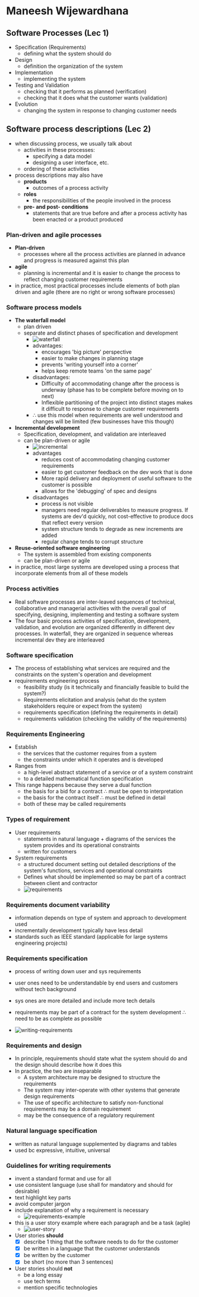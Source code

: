 # Maneesh Wijewardhana

## Software Processes (Lec 1)

- Specification (Requirements)
  - defining what the system should do
- Design
  - definition the organization of the system
- Implementation
  - implementing the system
- Testing and Validation
  - checking that it performs as planned (verification)
  - checking that it does what the customer wants (validation)
- Evolution
  - changing the system in response to changing customer needs

## Software process descriptions (Lec 2)

- when discussing process, we usually talk about
  - activities in these processes:
    - specifying a data model
    - designing a user interface, etc.
  - ordering of these activities
- process descriptions may also have
  - **products**
    - outcomes of a process activity
  - **roles**
    - the responsibilities of the people involved in the process
  - **pre- and post- conditions**
    - statements that are true before and after a process activity has been enacted or a product produced

### Plan-driven and agile processes

- **Plan-driven**
  - processes where all the process activities are planned in advance and progress is measured against this plan
- **agile**
  - planning is incremental and it is easier to change the process to reflect changing customer requirements
- in practice, most practical processes include elements of both plan driven and agile (there are no right or wrong software processes)

### Software process models

- **The waterfall model**
  - plan driven
  - separate and distinct phases of specification and development
    - ![waterfall](./assets/waterfall.png)
    - advantages:
      - encourages 'big picture' perspective
      - easier to make changes in planning stage
      - prevents 'writing yourself into a corner'
      - helps keep remote teams 'on the same page'
    - disadvantages:
      - Difficulty of accommodating change after the process is underway (phase has to be complete before moving on to next)
      - Inflexible partitioning of the project into distinct stages makes it difficult to response to change customer requirements
    - $\therefore$ use this model when requirements are well understood and changes will be limited (few businesses have this though)
- **Incremental development**
  - Specification, development, and validation are interleaved
  - can be plan-driven or agile
    - ![incremental](./assets/incremental.png)
    - advantages
      - reduces cost of accommodating changing customer requirements
      - easier to get customer feedback on the dev work that is done
      - More rapid delivery and deployment of useful software to the customer is possible
      - allows for the 'debugging' of spec and designs
    - disadvantages
      - process is not visible
      - managers need regular deliverables to measure progress. If systems are dev'd quickly, not cost-effective to produce docs that reflect every version
      - system structure tends to degrade as new increments are added
      - regular change tends to corrupt structure
- **Reuse-oriented software engineering**
  - The system is assembled from existing components
  - can be plan-driven or agile
- in practice, most large systems are developed using a process that incorporate elements from all of these models

### Process activities

- Real software processes are inter-leaved sequences of technical, collaborative and managerial activities with the overall goal of specifying, designing, implementing and testing a software system
- The four basic process activities of specification, development, validation, and evolution are organized differently in different dev processes. In waterfall, they are organized in sequence whereas incremental dev they are interleaved

### Software specification

- The process of establishing what services are required and the constraints on the system's operation and development
- requirements engineering process
  - feasibility study (is it technically and financially feasible to build the system?)
  - Requirements elicitation and analysis (what do the system stakeholders require or expect from the system)
  - requirements specification (defining the requirements in detail)
  - requirements validation (checking the validity of the requirements)

### Requirements Engineering

- Establish
  - the services that the customer requires from a system
  - the constraints under which it operates and is developed
- Ranges from
  - a high-level abstract statement of a service or of a system constraint
  - to a detailed mathematical function specification
- This range happens because they serve a dual function
  - the basis for a bid for a contract $\therefore$ must be open to interpretation
  - the basis for the contract itself $\therefore$ must be defined in detail
  - both of these may be called requirements

### Types of requirement

- User requirements
  - statements in natural language + diagrams of the services the system provides and its operational constraints
  - written for customers
- System requirements
  - a structured document setting out detailed descriptions of the system's functions, services and operational constraints
  - Defines what should be implemented so may be part of a contract between client and contractor
  - ![requirements](./assets/requirements.png)

### Requirements document variability

- information depends on type of system and approach to development used
- incrementally development typically have less detail
- standards such as IEEE standard (applicable for large systems engineering projects)

### Requirements specification

- process of writing down user and sys requirements
- user ones need to be understandable by end users and customers without tech background
- sys ones are more detailed and include more tech details
- requirements may be part of a contract for the system development $\therefore$ need to be as complete as possible

- ![writing-requirements](./assets/writing-requirements.png)

### Requirements and design

- In principle, requirements should state what the system should do and the design should describe how it does this
- In practice, the two are inseparable
  - A system architecture may be designed to structure the requirements
  - The system may inter-operate with other systems that generate design requirements
  - The use of specific architecture to satisfy non-functional requirements may be a domain requirement
  - may be the consequence of a regulatory requirement

### Natural language specification

- written as natural language supplemented by diagrams and tables
- used bc expressive, intuitive, universal

### Guidelines for writing requirements

- invent a standard format and use for all
- use consistent language (use shall for mandatory and should for desirable)
- text highlight key parts
- avoid computer jargon
- include explanation of why a requirement is necessary
  - ![requirements-example](./assets/requirements-example.png)
- this is a user story example where each paragraph and be a task (agile)
  - ![user-story](./assets/agile-requirements.png)
- User stories **should**
  - [x] describe 1 thing that the software needs to do for the customer
  - [x] be written in a language that the customer understands
  - [x] be written by the customer
  - [x] be short (no more than 3 sentences)
- User stories should **not**
  - be a long essay
  - use tech terms
  - mention specific technologies
